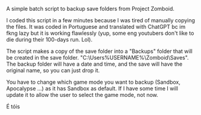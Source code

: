 A simple batch script to backup save folders from Project Zomboid.

I coded this script in a few minutes because I was tired of manually copying the files. It was coded in Portuguese and translated with ChatGPT bc im fkng lazy but it is working flawlessly (yup, some eng youtubers don't like to die during their 100-days run. Lol).

The script makes a copy of the save folder into a "Backups" folder that will be created in the save folder. "C:\Users\%USERNAME%\Zomboid\Saves". The backup folder will have a date and time, and the save will have the original name, so you can just drop it.

You have to change which game mode you want to backup (Sandbox, Apocalypse ...) as it has Sandbox as default. If I have some time I will update it to allow the user to select the game mode, not now.

É tóis
